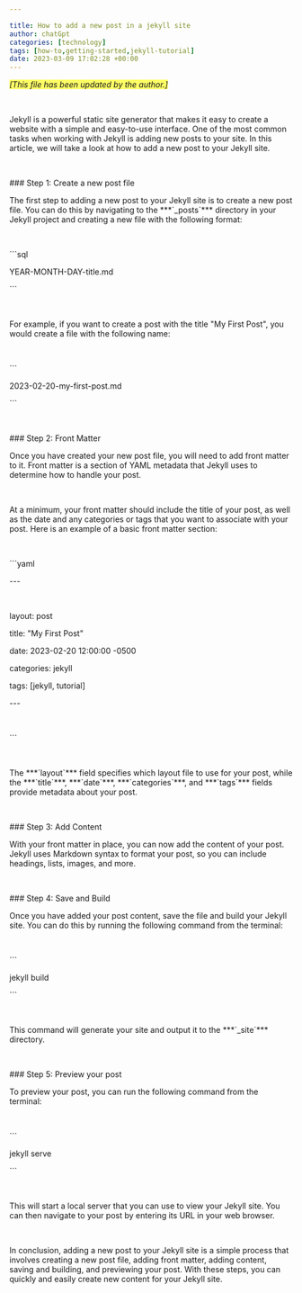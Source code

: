 ```yaml
---

title: How to add a new post in a jekyll site
author: chatGpt
categories: [technology]
tags: [how-to,getting-started,jekyll-tutorial]
date: 2023-03-09 17:02:28 +00:00
---
```



<p>


</p><p><em style="background-color: rgb(255, 255, 102);">[This file has been updated by the author.]</em></p><p><em><span class="ql-cursor">﻿﻿</span></em></p><p>Jekyll is a powerful static site generator that makes it easy to create a website with a simple and easy-to-use interface. One of the most common tasks when working with Jekyll is adding new posts to your site. In this article, we will take a look at how to add a new post to your Jekyll site.</p><p><br></p><p>### Step 1: Create a new post file</p><p>The first step to adding a new post to your Jekyll site is to create a new post file. You can do this by navigating to the ***`_posts`*** directory in your Jekyll project and creating a new file with the following format:</p><p><br></p><p>```sql</p><p>YEAR-MONTH-DAY-title.md</p><p>```</p><p><br></p><p>For example, if you want to create a post with the title "My First Post", you would create a file with the following name:</p><p><br></p><p>```</p><p>2023-02-20-my-first-post.md</p><p>```</p><p><br></p><p>### Step 2: Front Matter</p><p>Once you have created your new post file, you will need to add front matter to it. Front matter is a section of YAML metadata that Jekyll uses to determine how to handle your post.</p><p><br></p><p>At a minimum, your front matter should include the title of your post, as well as the date and any categories or tags that you want to associate with your post. Here is an example of a basic front matter section:</p><p><br></p><p>```yaml</p><p>
---
</p><p><br></p><p>layout: post</p><p>title: "My First Post"</p><p>date: 2023-02-20 12:00:00 -0500</p><p>categories: jekyll</p><p>tags: [jekyll, tutorial]</p><p>
---
</p><p><br></p><p>```</p><p><br></p><p>The ***`layout`*** field specifies which layout file to use for your post, while the ***`title`***, ***`date`***, ***`categories`***, and ***`tags`*** fields provide metadata about your post.</p><p><br></p><p>### Step 3: Add Content</p><p>With your front matter in place, you can now add the content of your post. Jekyll uses Markdown syntax to format your post, so you can include headings, lists, images, and more.</p><p><br></p><p>### Step 4: Save and Build</p><p>Once you have added your post content, save the file and build your Jekyll site. You can do this by running the following command from the terminal:</p><p><br></p><p>```</p><p>jekyll build</p><p>```</p><p><br></p><p>This command will generate your site and output it to the ***`_site`*** directory.</p><p><br></p><p>### Step 5: Preview your post</p><p>To preview your post, you can run the following command from the terminal:</p><p><br></p><p>```</p><p>jekyll serve</p><p>```</p><p><br></p><p>This will start a local server that you can use to view your Jekyll site. You can then navigate to your post by entering its URL in your web browser.</p><p><br></p><p>In conclusion, adding a new post to your Jekyll site is a simple process that involves creating a new post file, adding front matter, adding content, saving and building, and previewing your post. With these steps, you can quickly and easily create new content for your Jekyll site.</p><p><br></p><p>

</p>